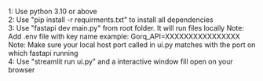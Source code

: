1: Use python 3.10 or above  
2: Use "pip install -r requirments.txt"  to install all dependencies  
3: Use "fastapi dev main.py" from root folder. It will run files locally
Note:  Add .env file with key name example:  Gorq_API=XXXXXXXXXXXXXXXX
Note: Make sure your local host port called in ui.py matches with the port on which fastapi running  
4: Use "streamlit run ui.py" and a interactive window fill open on your browser   

